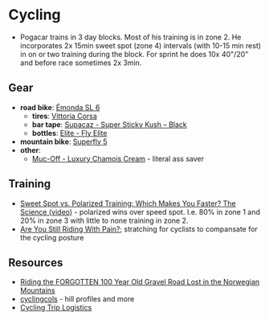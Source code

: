 # Cycling

- Pogacar trains in 3 day blocks. Most of his training is in zone 2.
  He incorporates 2x 15min sweet spot (zone 4) intervals (with 10-15 min rest) in on or two training during the block.
  For sprint he does 10x 40"/20" and before race sometimes 2x 3min.

## Gear

- **road bike**: [Émonda SL 6](https://www.trekbikes.com/us/en_US/bikes/road-bikes/performance-road-bikes/%C3%A9monda/%C3%A9monda-sl/%C3%A9monda-sl-6/p/24012/)
  - **tires**: [Vittoria Corsa](https://www.vittoria.com/ww/en/tyres/road-tires/corsa)
  - **bar tape**: [Supacaz - Super Sticky Kush – Black](https://supacaz.com/product/super-sticky-kush-classic-black/)
  - **bottles**: [Elite - Fly Elite](https://www.elite-it.com/en/products/water-bottles/sport/fly-elite)
- **mountain bike**: [Superfly 5](https://www.trekbikes.com/us/en_US/bikes/mountain-bikes/cross-country-mountain-bikes/superfly/superfly-5/p/17247/)
- **other**:
  - [Muc-Off - Luxury Chamois Cream](https://muc-off.com/products/luxury-chamois-cream-250ml) - literal ass saver

## Training

- [Sweet Spot vs. Polarized Training: Which Makes You Faster? The Science (video)](https://www.youtube.com/watch?v=yZnrf_Nwvpk) - polarized wins over speed spot.
  I.e. 80% in zone 1 and 20% in zone 3 with little to none training in zone 2.
- [Are You Still Riding With Pain?](https://new.dynamiccyclist.com/stretching); stratching for cyclists to compansate
  for the cycling posture

## Resources

- [Riding the FORGOTTEN 100 Year Old Gravel Road Lost in the Norwegian Mountains](https://youtu.be/pqHyZyvI0-I)
- [cyclingcols](https://www.cyclingcols.com/) - hill profiles and more
- [Cycling Trip Logistics](https://www.peterispedaling.com/blog/wrap-up-trip-logistics)
